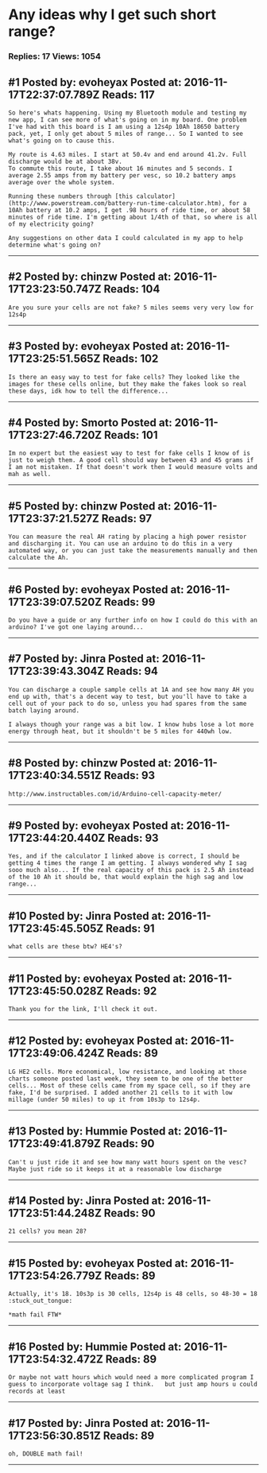 # Any ideas why I get such short range?

### Replies: 17 Views: 1054

## \#1 Posted by: evoheyax Posted at: 2016-11-17T22:37:07.789Z Reads: 117

```
So here's whats happening. Using my Bluetooth module and testing my new app, I can see more of what's going on in my board. One problem I've had with this board is I am using a 12s4p 10Ah 18650 battery pack, yet, I only get about 5 miles of range... So I wanted to see what's going on to cause this. 

My route is 4.63 miles. I start at 50.4v and end around 41.2v. Full discharge would be at about 38v.
To commute this route, I take about 16 minutes and 5 seconds. I average 2.55 amps from my battery per vesc, so 10.2 battery amps average over the whole system.

Running these numbers through [this calculator](http://www.powerstream.com/battery-run-time-calculator.htm), for a 10Ah battery at 10.2 amps, I get .98 hours of ride time, or about 58 minutes of ride time. I'm getting about 1/4th of that, so where is all of my electricity going?

Any suggestions on other data I could calculated in my app to help determine what's going on?
```

---
## \#2 Posted by: chinzw Posted at: 2016-11-17T23:23:50.747Z Reads: 104

```
Are you sure your cells are not fake? 5 miles seems very very low for 12s4p
```

---
## \#3 Posted by: evoheyax Posted at: 2016-11-17T23:25:51.565Z Reads: 102

```
Is there an easy way to test for fake cells? They looked like the images for these cells online, but they make the fakes look so real these days, idk how to tell the difference...
```

---
## \#4 Posted by: Smorto Posted at: 2016-11-17T23:27:46.720Z Reads: 101

```
Im no expert but the easiest way to test for fake cells I know of is just to weigh them. A good cell should way between 43 and 45 grams if I am not mistaken. If that doesn't work then I would measure volts and mah as well.
```

---
## \#5 Posted by: chinzw Posted at: 2016-11-17T23:37:21.527Z Reads: 97

```
You can measure the real AH rating by placing a high power resistor and discharging it. You can use an arduino to do this in a very automated way, or you can just take the measurements manually and then calculate the Ah.
```

---
## \#6 Posted by: evoheyax Posted at: 2016-11-17T23:39:07.520Z Reads: 99

```
Do you have a guide or any further info on how I could do this with an arduino? I've got one laying around...
```

---
## \#7 Posted by: Jinra Posted at: 2016-11-17T23:39:43.304Z Reads: 94

```
You can discharge a couple sample cells at 1A and see how many AH you end up with, that's a decent way to test, but you'll have to take a cell out of your pack to do so, unless you had spares from the same batch laying around.

I always though your range was a bit low. I know hubs lose a lot more energy through heat, but it shouldn't be 5 miles for 440wh low.
```

---
## \#8 Posted by: chinzw Posted at: 2016-11-17T23:40:34.551Z Reads: 93

```
http://www.instructables.com/id/Arduino-cell-capacity-meter/
```

---
## \#9 Posted by: evoheyax Posted at: 2016-11-17T23:44:20.440Z Reads: 93

```
Yes, and if the calculator I linked above is correct, I should be getting 4 times the range I am getting. I always wondered why I sag sooo much also... If the real capacity of this pack is 2.5 Ah instead of the 10 Ah it should be, that would explain the high sag and low range...
```

---
## \#10 Posted by: Jinra Posted at: 2016-11-17T23:45:45.505Z Reads: 91

```
what cells are these btw? HE4's?
```

---
## \#11 Posted by: evoheyax Posted at: 2016-11-17T23:45:50.028Z Reads: 92

```
Thank you for the link, I'll check it out.
```

---
## \#12 Posted by: evoheyax Posted at: 2016-11-17T23:49:06.424Z Reads: 89

```
LG HE2 cells. More economical, low resistance, and looking at those charts someone posted last week, they seem to be one of the better cells... Most of these cells came from my space cell, so if they are fake, I'd be surprised. I added another 21 cells to it with low millage (under 50 miles) to up it from 10s3p to 12s4p.
```

---
## \#13 Posted by: Hummie Posted at: 2016-11-17T23:49:41.879Z Reads: 90

```
Can't u just ride it and see how many watt hours spent on the vesc?  Maybe just ride so it keeps it at a reasonable low discharge
```

---
## \#14 Posted by: Jinra Posted at: 2016-11-17T23:51:44.248Z Reads: 90

```
21 cells? you mean 28?
```

---
## \#15 Posted by: evoheyax Posted at: 2016-11-17T23:54:26.779Z Reads: 89

```
Actually, it's 18. 10s3p is 30 cells, 12s4p is 48 cells, so 48-30 = 18 :stuck_out_tongue:

*math fail FTW*
```

---
## \#16 Posted by: Hummie Posted at: 2016-11-17T23:54:32.472Z Reads: 89

```
Or maybe not watt hours which would need a more complicated program I guess to incorporate voltage sag I think.   but just amp hours u could records at least
```

---
## \#17 Posted by: Jinra Posted at: 2016-11-17T23:56:30.851Z Reads: 89

```
oh, DOUBLE math fail!
```

---
